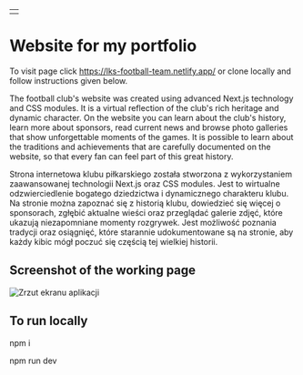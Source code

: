 <table align="center">
    <tr>
        <td>
            <a align="center" href="https://github.com/Manioo77/lks-konczyce-male/commits/main">
                <img src="https://img.shields.io/github/last-commit/Manioo77/lks-konczyce-male"  alt=""/>
            </a>
        </td>
    </tr>
</table>

# Website for my portfolio

To visit page click https://lks-football-team.netlify.app/ or clone locally and follow instructions given below.

The football club's website was created using advanced Next.js technology and CSS modules. It is a virtual reflection of the club's rich heritage and dynamic character. On the website you can learn about the club's history, learn more about sponsors, read current news and browse photo galleries that show unforgettable moments of the games. It is possible to learn about the traditions and achievements that are carefully documented on the website, so that every fan can feel part of this great history.

Strona internetowa klubu piłkarskiego została stworzona z wykorzystaniem zaawansowanej technologii Next.js oraz CSS modules. Jest to wirtualne odzwierciedlenie bogatego dziedzictwa i dynamicznego charakteru klubu. Na stronie można zapoznać się z historią klubu, dowiedzieć się więcej o sponsorach, zgłębić aktualne wieści oraz przeglądać galerie zdjęć, które ukazują niezapomniane momenty rozgrywek. Jest możliwość poznania tradycji oraz osiągnięć, które starannie udokumentowane są na stronie, aby każdy kibic mógł poczuć się częścią tej wielkiej historii.

## Screenshot of the working page

![Zrzut ekranu aplikacji](./images/lks.png)

## To run locally

npm i

npm run dev
